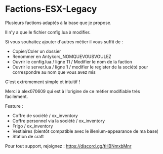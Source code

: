 # Factions-ESX-Legacy

Plusieurs factions adaptés à la base que je propose.

Il n'y a que le fichier config.lua à modifier.

Si vous souhaitez ajouter d'autres métier il vous suffit de :

- Copier/Coler un dossier
- Renommer en Antykors_NOMQUEVOUSVOULEZ
- Ouvrir le config.lua / ligne 11 / Modifier le nom de la faction
- Ouvrir le server.lua / ligne 1 / modifier le register de la société pour correspondre au nom que vous avez mis

C'est extrèmement simple et intuitif !

Merci à alex070609 qui est à l'origine de ce métier modifiable très facilement.

Feature :

- Coffre de société / ox_inventory
- Coffre personnel via la société / ox_inventory
- Frigo / ox_inventory
- Vestiaires (bientôt compatible avec le illenium-appearance de ma base)
- Station de craft

Pour tout support, rejoignez : https://discord.gg/tHBNmxbMnr
